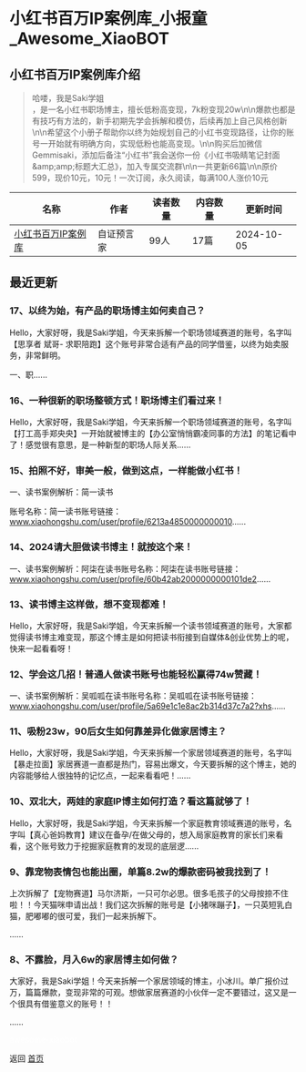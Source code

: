 # 小红书百万IP案例库_小报童_Awesome_XiaoBOT

## 小红书百万IP案例库介绍
> 哈喽，我是Saki学姐  
，是一名小红书职场博主，擅长低粉高变现，7k粉变现20w\n\n爆款也都是有技巧有方法的，新手初期先学会拆解和模仿，后续再加上自己风格创新\n\n希望这个小册子帮助你以终为始规划自己的小红书变现路径，让你的账号一开始就有明确方向，实现低粉也能高变现。\n\n购买后加微信Gemmisaki，添加后备注“小红书”我会送你一份《小红书吸睛笔记封面&amp;amp;amp;标题大汇总》，加入专属交流群\n\n一共更新66篇\n\n原价599，现价10元，10元！一次订阅，永久阅读，每满100人涨价10元  
  


|名称|作者|读者数量|内容数量|更新时间|
|---|---|---|---|---|
|[小红书百万IP案例库](https://xiaobot.net/p/saki666?refer=0b133df9-27dc-423b-8101-639049001c13)|自证预言家|99人|17篇|2024-10-05|

## 最近更新
### 17、以终为始，有产品的职场博主如何卖自己？

Hello，大家好呀，我是Saki学姐，今天来拆解一个职场领域赛道的账号，名字叫【思享者 斌哥-
求职陪跑】这个账号非常合适有产品的同学借鉴，以终为始卖服务，非常鲜明。

一、职......

### 16、一种很新的职场整顿方式！职场博主们看过来！

Hello，大家好呀，我是Saki学姐，今天来拆解一个职场领域赛道的账号，名字叫【打工高手郑央央】一开始就被博主的【办公室悄悄霸凌同事的方法】的笔记看中了！感觉很有意思，是一种新型的职场人际关系......

### 15、拍照不好，审美一般，做到这点，一样能做小红书！

一、读书案例解析：简一读书

账号名称：简一读书账号链接：www.xiaohongshu.com/user/profile/6213a4850000000010......

### 14、2024请大胆做读书博主！就按这个来！

一、读书案例解析：阿柒在读书账号名称：阿柒在读书账号链接：www.xiaohongshu.com/user/profile/60b42ab2000000000101de2......

### 13、读书博主这样做，想不变现都难！

Hello，大家好呀，我是Saki学姐，今天来拆解一个读书领域赛道的账号，大家都觉得读书博主难变现，那这个博主是如何把读书衔接到自媒体&创业优势上的呢，快来一起看看呀！

### 12、学会这几招！普通人做读书账号也能轻松赢得74w赞藏！

一、读书案例解析：吴呱呱在读书账号名称：吴呱呱在读书账号链接：www.xiaohongshu.com/user/profile/5a69e1c1e8ac2b314d37c7a2?xhs......

### 11、吸粉23w，90后女生如何靠差异化做家居博主？

Hello，大家好呀，我是Saki学姐，今天来拆解一个家居领域赛道的账号，名字叫【暴走拉面】家居赛道一直都是热门，容易出爆文，今天要拆解的这个博主，她的内容能够给人很独特的记忆点，一起来看看吧！......

### 10、双北大，两娃的家庭IP博主如何打造？看这篇就够了！

Hello，大家好呀，我是Saki学姐，今天来拆解一个家庭教育领域赛道的账号，名字叫【真心爸妈教育】建议在备孕/在做父母的，想入局家庭教育的家长们来看看，这个账号致力于挖掘家庭教育的发现的底层逻......

### 9、靠宠物表情包也能出圈，单篇8.2w的爆款密码被我找到了！

上次拆解了【宠物赛道】马尔济斯，一只可尔必思。很多毛孩子的父母按捺不住啦！！今天猫咪申请出战！我们这次拆解的账号是【小猪咪蹦子】，一只英短乳白猫，肥嘟嘟的很可爱，我们一起来拆解下。

......

### 8、不露脸，月入6w的家居博主如何做？

大家好，我是Saki学姐！今天来拆解一个家居领域的博主，小冰川。单广报价过万，篇篇爆款，变现非常的可观。想做家居赛道的小伙伴一定不要错过，这又是一个很具有借鉴意义的账号！！

......


<a href="https://github.com/Reno9527/awesome-xiaobot" style="color: white; text-decoration: none;">awesome-xiaobot</a>

返回 [首页](../README.md)
